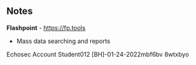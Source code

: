 ## Notes
**Flashpoint** - https://fp.tools
- Mass data searching and reports

  
Echosec Account
Student012
[BH]-01-24-2022mbf6bv
8wtxbyo
